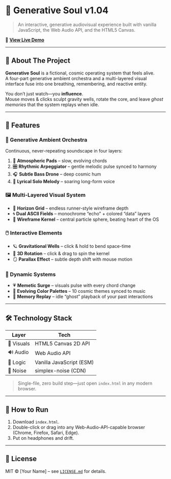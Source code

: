 # 🌌 Generative Soul v1.04  
> An interactive, generative audiovisual experience built with vanilla JavaScript, the Web Audio API, and the HTML5 Canvas.

🔗 [**View Live Demo**](https://your-live-demo-url-here.com)

---

## 🎇 About The Project  
**Generative Soul** is a fictional, cosmic operating system that feels alive.  
A four-part generative ambient orchestra and a multi-layered visual interface fuse into one breathing, remembering, and reactive entity.

You don’t just watch—you **influence**.  
Mouse moves & clicks sculpt gravity wells, rotate the core, and leave *ghost memories* that the system replays when idle.

---

## 🌠 Features  

### 🎼 Generative Ambient Orchestra  
Continuous, never-repeating soundscape in four layers:  
1. 🎹 **Atmospheric Pads** – slow, evolving chords  
2. 🎛️ **Rhythmic Arpeggiator** – gentle melodic pulse synced to harmony  
3. 🎧 **Subtle Bass Drone** – deep cosmic hum  
4. 🎺 **Lyrical Solo Melody** – soaring long-form voice

### 🖼️ Multi-Layered Visual System  
- 🏃 **Horizon Grid** – endless runner-style wireframe depth  
- 🌀 **Dual ASCII Fields** – monochrome “echo” + colored “data” layers  
- 🔮 **Wireframe Kernel** – central particle sphere, beating heart of the OS

### 🖱️ Interactive Elements  
- 🪐 **Gravitational Wells** – click & hold to bend space-time  
- 🔄 **3D Rotation** – click & drag to spin the kernel  
- 🪞 **Parallax Effect** – subtle depth shift with mouse motion

### 🧠 Dynamic Systems  
- 💗 **Memetic Surge** – visuals pulse with every chord change  
- 🌈 **Evolving Color Palettes** – 10 cosmic themes synced to music  
- 👻 **Memory Replay** – idle “ghost” playback of your past interactions

---

## 🛠️ Technology Stack  
| Layer | Tech |  
|---|---|  
| 🎨 Visuals | HTML5 Canvas 2D API |  
| 🔊 Audio | Web Audio API |  
| 🧮 Logic | Vanilla JavaScript (ESM) |  
| 🌊 Noise | simplex-noise (CDN) |

> Single-file, zero build step—just open `index.html` in any modern browser.

---

## 🚀 How to Run  
1. Download `index.html`.  
2. Double-click or drag into any Web-Audio-API-capable browser (Chrome, Firefox, Safari, Edge).  
3. Put on headphones and drift.

---

## 📄 License  
MIT © [Your Name] – see [`LICENSE.md`](LICENSE.md) for details.
